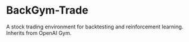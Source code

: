 # BackGym-Trade

A stock trading environment for backtesting and reinforcement learning. Inherits from OpenAI Gym.
